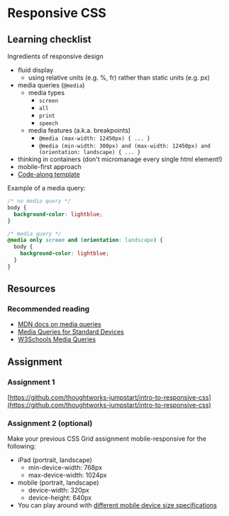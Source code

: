 # Responsive CSS

## Learning checklist

Ingredients of responsive design

* fluid display
  * using relative units \(e.g. %, fr\) rather than static units \(e.g. px\)
* media queries \(`@media`\)
  * media types
    * `screen`
    * `all`
    * `print`
    * `speech`
  * media features \(a.k.a. breakpoints\)
    * `@media (max-width: 12450px) { ... }`
    * `@media (min-width: 300px) and (max-width: 12450px) and (orientation: landscape) { ... }`
* thinking in containers \(don't micromanage every single html element!\)
* mobile-first approach
* [Code-along template](https://codepen.io/davified/pen/PEMwOz)

Example of a media query:

```css
/* no media query */
body {
  background-color: lightblue;
}

/* media query */
@media only screen and (orientation: landscape) {
  body {
    background-color: lightblue;
  }
}
```

## Resources

### Recommended reading

* [MDN docs on media queries](https://developer.mozilla.org/en-US/docs/Web/CSS/Media_Queries/Using_media_queries)
* [Media Queries for Standard Devices](https://css-tricks.com/snippets/css/media-queries-for-standard-devices/)
* [W3Schools Media Queries](https://www.w3schools.com/css/css_rwd_mediaqueries.asp)

## Assignment

### Assignment 1

[https://github.com/thoughtworks-jumpstart/intro-to-responsive-css](https://github.com/thoughtworks-jumpstart/intro-to-responsive-css)

### Assignment 2 \(optional\)

Make your previous CSS Grid assignment mobile-responsive for the following:

* iPad \(portrait, landscape\)
  * min-device-width: 768px
  * max-device-width: 1024px
* mobile \(portrait, landscape\)
  * device-width: 320px
  * device-height: 640px
* You can play around with [different mobile device size specifications](https://css-tricks.com/snippets/css/media-queries-for-standard-devices/)

